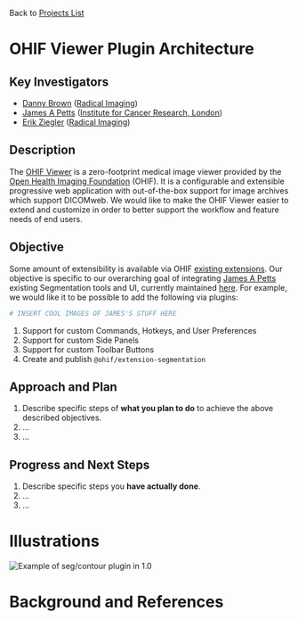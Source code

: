 Back to [Projects List](../../README.md#ProjectsList)

# OHIF Viewer Plugin Architecture

## Key Investigators

- [Danny Brown][danny] ([Radical Imaging][radical])
- [James A Petts][james] ([Institute for Cancer Research, London][icr-london])
- [Erik Ziegler][erik] ([Radical Imaging][radical])

## Description

The [OHIF Viewer][ohif-viewer] is a zero-footprint medical image viewer provided by the [Open Health Imaging Foundation][ohif] (OHIF). It is a configurable and extensible progressive web application with out-of-the-box support for image archives which support DICOMweb. We would like to make the OHIF Viewer easier to extend and customize in order to better support the workflow and feature needs of end users.

## Objective

Some amount of extensibility is available via OHIF [existing extensions][ohif-extensions]. Our objective is specific to our overarching goal of integrating [James A Petts][james] existing Segmentation tools and UI, currently maintained [here][james-magic]. For example, we would like it to be possible to add the following via plugins:

```bash
# INSERT COOL IMAGES OF JAMES'S STUFF HERE
```

1. Support for custom Commands, Hotkeys, and User Preferences
2. Support for custom Side Panels
3. Support for custom Toolbar Buttons
4. Create and publish `@ohif/extension-segmentation`

## Approach and Plan

<!-- Describe here HOW you would like to achieve the objectives stated above. -->

1. Describe specific steps of **what you plan to do** to achieve the above described objectives.
1. ...
1. ...

## Progress and Next Steps

<!-- Update this section as you make progress, describing of what you have ACTUALLY DONE. If there are specific steps that you could not complete then you can describe them here, too. -->

1. Describe specific steps you **have actually done**.
1. ...
1. ...

# Illustrations

![Example of seg/contour plugin in 1.0](https://github.com/NA-MIC/ProjectWeek/raw/master/PW31_2019_Boston/Projects/OHIFPluginArchitecture/Screen%20Shot%202019-06-03%20at%2016.17.19.png)

<!-- Add pictures and links to videos that demonstrate what has been accomplished.
![Description of picture](Example2.jpg)
![Some more images](Example2.jpg)
-->

# Background and References

<!-- If you developed any software, include link to the source code repository. If possible, also add links to sample data, and to any relevant publications. -->

<!--
    Links
-->

[radical]: http://radicalimaging.com/
[icr-london]: https://www.icr.ac.uk/
[danny]: https://github.com/dannyrb
[james]: https://github.com/jamesapetts
[erik]: https://github.com/swederik
[ohif-viewer]: https://github.com/OHIF/Viewers
[ohif-extensions]: https://docs.ohif.org/advanced/extensions.html
[ohif]: http://ohif.org/
[james-magic]: https://github.com/JamesAPetts/OHIF-Viewer-XNAT/tree/xnatRoi-dev-vNext/Packages/icr-peppermint-tools
